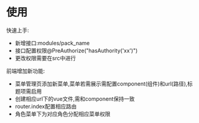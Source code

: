 # 使用

快速上手:

* 新增接口:modules/pack_name
* 接口配置权限@PreAuthorize("hasAuthority('xx')")
* 更改权限需要在src中进行

前端增加新功能:

* 菜单管理页添加新菜单,菜单若需展示需配置component(组件)和url(路径),标题项需启用
* 创建相应url下的vue文件,需和component保持一致
* router.index配置相应路由
* 角色菜单下为对应角色分配相应菜单权限
